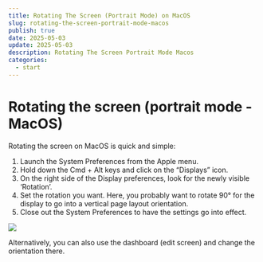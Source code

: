 ```yaml
---
title: Rotating The Screen (Portrait Mode) on MacOS
slug: rotating-the-screen-portrait-mode-macos
publish: true
date: 2025-05-03
update: 2025-05-03
description: Rotating The Screen Portrait Mode Macos
categories:
  - start
---
```


Rotating the screen (portrait mode - MacOS)
===========================================

Rotating the screen on MacOS is quick and simple:

1. Launch the System Preferences from the Apple menu.
2. Hold down the Cmd + Alt keys and click on the “Displays” icon.
3. On the right side of the Display preferences, look for the newly visible ‘Rotation’.
4. Set the rotation you want. Here, you probably want to rotate 90° for the display to go into a vertical page layout orientation.
5. Close out the System Preferences to have the settings go into effect.

![](https://static.helpjuice.com/helpjuice_production/uploads/upload/image/23821/direct/1731529064017/how-to-set-mac-os-x-to-portrait-mode_1.png)

Alternatively, you can also use the dashboard (edit screen) and change the orientation there.